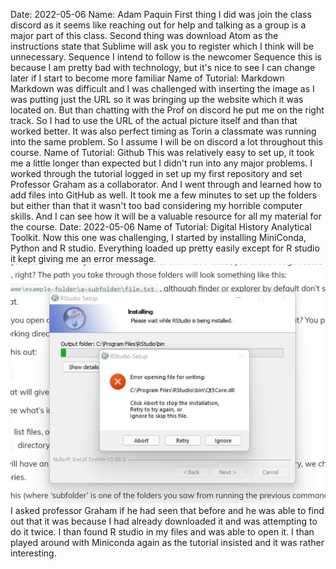 Date: 2022-05-06
Name: Adam Paquin
First thing I did was join the class discord as it seems like reaching out for help and talking as a group is a major part of this class.
Second thing was download Atom as the instructions state that Sublime will ask you to register which I think will be unnecessary.
Sequence I intend to follow is the newcomer Sequence this is because I am pretty bad with technology, but it's nice to see I can change later if I start to become more familiar
Name of Tutorial: Markdown
 Markdown was difficult and I was challenged with inserting the image as I was putting just the URL so it was bringing up the website which it was located on. But than chatting with the Prof on discord he put me on the right track. So I had to use the URL of the actual picture itself and than that worked better. It was also perfect timing as Torin a classmate was running into the same problem. So I assume I will be on discord a lot throughout this course.
Name of Tutorial: Github
This was relatively easy to set up, it took me a little longer than expected but I didn't run into any major problems. I worked through the tutorial logged in set up my first repository and set Professor Graham as a collaborator. And I went through and learned how to add files into GitHub as well. It took me a few minutes to set up the folders but either than that it wasn't too bad considering my horrible computer skills. And I can see how it will be a valuable resource for all my material for the course.
Date: 2022-05-06
Name of Tutorial: Digital History Analytical Toolkit.
Now this one was challenging, I started by installing MiniConda, Python and R studio. Everything loaded up pretty easily except for R studio it kept giving me an error message.![Error message](https://github.com/Adam33dp/-hist3814-materials/blob/main/part-one/error%20message%20R%20studio.jpg)
I asked professor Graham if he had seen that before and he was able to find out that it was because I had already downloaded it and was attempting to do it twice. I than found R studio in my files and was able to open it. I than played around with Miniconda again as the tutorial insisted and it was rather interesting.

